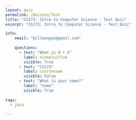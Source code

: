 ```yaml
---
layout: quiz
permalink: /Quizzes/Test
title: "CS173: Intro to Computer Science - Test Quiz"
excerpt: "CS173: Intro to Computer Science - Test Quiz"

info:
    email: "billmongan@gmail.com"
    
    questions:
      - text: "What is 9 + 5"
        label: nineplusfive
        visible: True
      - text: "CS173"
        label: coursename
        visible: False
      - text: "What is your name?"
        label: "name"
        visible: True
      
tags:
  - java
  
---
```


